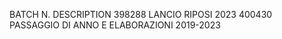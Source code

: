 BATCH N.   DESCRIPTION 
398288     LANCIO RIPOSI 2023
400430     PASSAGGIO DI ANNO E ELABORAZIONI 2019-2023
